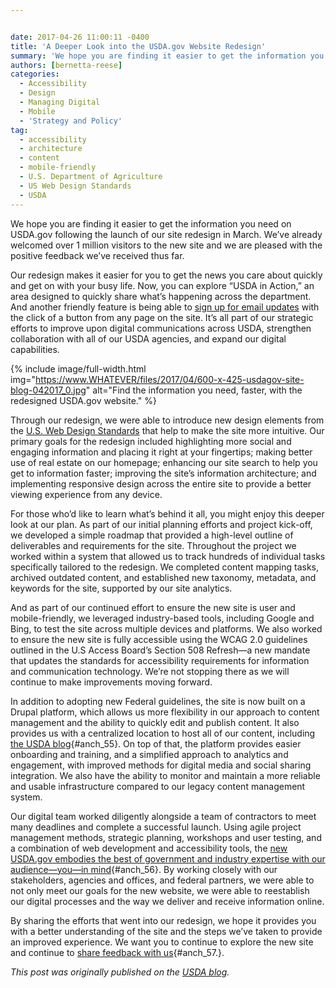 ```yaml
---


date: 2017-04-26 11:00:11 -0400
title: 'A Deeper Look into the USDA.gov Website Redesign'
summary: 'We hope you are finding it easier to get the information you need on USDA.gov following the launch of our site redesign in March. We&rsquo;ve already welcomed over 1 million visitors to the new site and we are pleased with the positive feedback we&rsquo;ve received thus far. Our redesign makes it easier for you to'
authors: [bernetta-reese]
categories:
  - Accessibility
  - Design
  - Managing Digital
  - Mobile
  - 'Strategy and Policy'
tag:
  - accessibility
  - architecture
  - content
  - mobile-friendly
  - U.S. Department of Agriculture
  - US Web Design Standards
  - USDA
---
```


We hope you are finding it easier to get the information you need on USDA.gov following the launch of our site redesign in March. We’ve already welcomed over 1 million visitors to the new site and we are pleased with the positive feedback we’ve received thus far.

Our redesign makes it easier for you to get the news you care about quickly and get on with your busy life. Now, you can explore “USDA in Action,” an area designed to quickly share what’s  happening across the department. And another friendly feature is being able to [sign up for email updates](https://public.govdelivery.com/accounts/USDAOC/subscriber/new) with the click of a button from any page on the site. It’s  all part of our strategic efforts to improve upon digital communications across USDA, strengthen collaboration with all of our USDA agencies, and expand our digital capabilities.


{% include image/full-width.html img="https://www.WHATEVER/files/2017/04/600-x-425-usdagov-site-blog-042017_0.jpg" alt="Find the information you need, faster, with the redesigned USDA.gov website." %}

Through our redesign, we were able to introduce new design elements from the [U.S. Web Design Standards](https://standards.usa.gov/) that help to make the site more intuitive. Our primary goals for the redesign included highlighting more social and engaging information and placing it right at your fingertips; making better use of real estate on our homepage; enhancing our site search to help you get to information faster; improving the site’s  information architecture; and implementing responsive design across the entire site to provide a better viewing experience from any device.

For those who’d like to learn what’s  behind it all, you might enjoy this deeper look at our plan. As part of our initial planning efforts and project kick-off, we developed a simple roadmap that provided a high-level outline of deliverables and requirements for the site. Throughout the project we worked within a system that allowed us to track hundreds of individual tasks specifically tailored to the redesign. We completed content mapping tasks, archived outdated content, and established new taxonomy, metadata, and keywords for the site, supported by our site analytics.

And as part of our continued effort to ensure the new site is user and mobile-friendly, we leveraged industry-based tools, including Google and Bing, to test the site across multiple devices and platforms. We also worked to ensure the new site is fully accessible using the WCAG 2.0 guidelines outlined in the U.S Access Board’s  Section 508 Refresh—a new mandate that updates the standards for accessibility requirements for information and communication technology. We’re not stopping there as we will continue to make improvements moving forward.

In addition to adopting new Federal guidelines, the site is now built on a Drupal platform, which allows us more flexibility in our approach to content management and the ability to quickly edit and publish content. It also provides us with a centralized location to host all of our content, including [the USDA blog](https://www.usda.gov/media/blog){#anch_55}. On top of that, the platform provides easier onboarding and training, and a simplified approach to analytics and engagement, with improved methods for digital media and social sharing integration. We also have the ability to monitor and maintain a more reliable and usable infrastructure compared to our legacy content management system.

Our digital team worked diligently alongside a team of contractors to meet many deadlines and complete a successful launch. Using agile project management methods, strategic planning, workshops and user testing, and a combination of web development and accessibility tools, the [new USDA.gov embodies the best of government and industry expertise with our audience—you—in mind](https://www.usda.gov/media/blog/2017/03/06/complete-redesign-you-mind){#anch_56}. By working closely with our stakeholders, agencies and offices, and federal partners, we were able to not only meet our goals for the new website, we were able to reestablish our digital processes and the way we deliver and receive information online.

By sharing the efforts that went into our redesign, we hope it provides you with a better understanding of the site and the steps we’ve taken to provide an improved experience. We want you to continue to explore the new site and continue to [share feedback with us](mailto:feedback@oc.usda.gov){#anch_57.}.

_This post was originally published on the [USDA blog](https://www.usda.gov/media/blog)._
